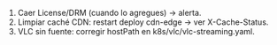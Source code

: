 1) Caer License/DRM (cuando lo agregues) → alerta.
2) Limpiar caché CDN: restart deploy cdn-edge → ver X-Cache-Status.
3) VLC sin fuente: corregir hostPath en k8s/vlc/vlc-streaming.yaml.
